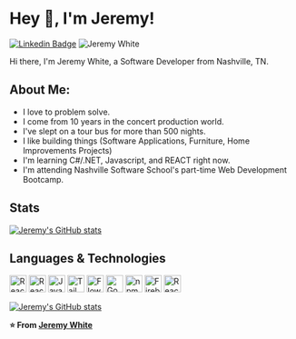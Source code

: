 # Hey 👋, I'm Jeremy!

[![Linkedin Badge](https://img.shields.io/badge/-Jeremy-blue?style=flat&logo=Linkedin&logoColor=white&link=https://www.linkedin.com/in/jeremy-white-dev//)](https://www.linkedin.com/in/jeremy-white-dev//) <img src="https://komarev.com/ghpvc/?username=JeremyWhiteDev&label=Profile%20views&color=0e75b6&style=flat" alt="Jeremy White" />


 
Hi there, I'm Jeremy White, a Software Developer from Nashville, TN.

## About Me:

- I love to problem solve.
- I come from 10 years in the concert production world.
- I've slept on a tour bus for more than 500 nights.
- I like building things (Software Applications, Furniture, Home Improvements Projects)
- I'm learning C#/.NET, Javascript, and REACT right now.
- I'm attending Nashville Software School's part-time Web Development Bootcamp.

## Stats

[![Jeremy's GitHub stats](https://github-readme-stats-git-main-jeremywhitedev.vercel.app/api?username=jeremywhitedev&show_icons=true&theme=tokyonight)](https://github.com/anuraghazra/github-readme-stats)

## Languages & Technologies

<a href="https://reactjs.org/" title="React JS"><img src="https://github.com/get-icon/geticon/raw/master/icons/react.svg" alt="React JS" width="30px" height="30px"></a>
<a href="https://reactrouter.com/en/main" title="React Router"><img src="https://reactrouter.com/_brand/react-router-mark-color.svg" alt="React Router" width="30px" height="30px"></a>
<a href="https://developer.mozilla.org/en-US/docs/Web/JavaScript" title="JavaScript"><img src="https://github.com/get-icon/geticon/raw/master/icons/javascript.svg" alt="JavaScript" width="30px" height="30px"></a>
<a href="https://tailwindcss.com/" title="Tailwind"><img src="https://github.com/get-icon/geticon/raw/master/icons/tailwindcss-icon.svg" alt="Tailwind" width="30px" height="30px"></a>
<a href="https://flowbite.com/" title="Flowbite"><img src="https://flowbite.com/images/logo.svg" alt="Flowbite" width="30px" height="30px"></a>
<a href="https://maps.google.com/" title="Google Maps"><img src="https://github.com/get-icon/geticon/blob/master/icons/google-maps.svg" alt="Google Maps" width="30px" height="30px"></a>
<a href="https://www.npmjs.com/" title="npm"><img src="https://github.com/get-icon/geticon/raw/master/icons/npm.svg" alt="npm" width="30px" height="30px"></a>
<a href="https://www.firebase.com/" title="Firebase"><img src="https://github.com/get-icon/geticon/raw/master/icons/firebase.svg" alt="Firebase" width="30px" height="30px"></a>
<a href="https://react-query-v3.tanstack.com/" title="React Query"><img src="https://react-query-v3.tanstack.com/_next/static/images/emblem-light-628080660fddb35787ff6c77e97ca43e.svg" alt="React Query" width="30px" height="30px"></a>

[![Jeremy's GitHub stats](https://github-readme-stats-git-main-jeremywhitedev.vercel.app/api/top-langs/?username=jeremywhitedev)](https://github.com/anuraghazra/github-readme-stats)


**⭐️ From [Jeremy White](https://github.com/JeremyWhiteDev)**
